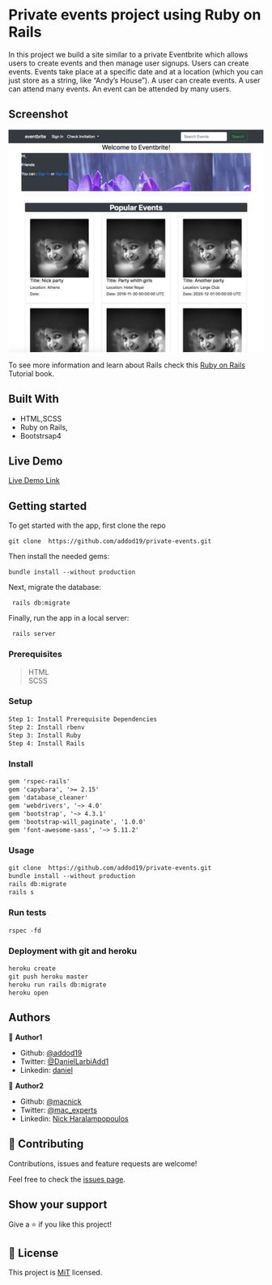 # Private events project using Ruby on Rails

In this project we build a site similar to a private Eventbrite which allows users to create events and then manage user signups. Users can create events. Events take place at a specific date and at a location (which you can just store as a string, like “Andy’s House”). A user can create events. A user can attend many events. An event can be attended by many users.

## Screenshot

![screenshot](app/assets/images/Screenshot.jpg)

To see more information and learn about Rails check this [Ruby on Rails](https://www.railstutorial.org/book) Tutorial book.


## Built With

- HTML,SCSS
- Ruby on Rails,
- Bootstrsap4

## Live Demo

[Live Demo Link](https://livedemo.com)


## Getting started

To get started with the app, first clone the repo

```
git clone  https://github.com/addod19/private-events.git
```

Then install the needed gems:

```
bundle install --without production
```

Next, migrate the database:

```
 rails db:migrate
```

Finally, run the app in a local server:

```
 rails server
```

### Prerequisites

> HTML <br>
> SCSS

### Setup
```
Step 1: Install Prerequisite Dependencies
Step 2: Install rbenv
Step 3: Install Ruby
Step 4: Install Rails
```

### Install

```
gem 'rspec-rails'
gem 'capybara', '>= 2.15'
gem 'database_cleaner'
gem 'webdrivers', '~> 4.0'
gem 'bootstrap', '~> 4.3.1'
gem 'bootstrap-will_paginate', '1.0.0'
gem 'font-awesome-sass', '~> 5.11.2'
```

### Usage

```
git clone  https://github.com/addod19/private-events.git
bundle install --without production
rails db:migrate
rails s
```

### Run tests
```
rspec -fd
```

### Deployment with git and heroku
```
heroku create
git push heroku master
heroku run rails db:migrate
heroku open
```


## Authors

👤 **Author1**

- Github: [@addod19](https://github.com/addod19)
- Twitter: [@DanielLarbiAdd1](https://twitter.com/DanielLarbiAdd1)
- Linkedin: [daniel](https://linkedin.com/in/daniel-larbi-addo-9738b0128/)

👤 **Author2**

- Github: [@macnick](https://github.com/macnick)
- Twitter: [@mac_experts](https://twitter.com/mac_experts)
- Linkedin: [Nick Haralampopoulos](https://www.linkedin.com/in/nick-haralampopoulos-26a55412a/)


## 🤝 Contributing

Contributions, issues and feature requests are welcome!

Feel free to check the [issues page](issues/).

## Show your support

Give a ⭐️ if you like this project!


## 📝 License

This project is [MiT](lic.url) licensed.


